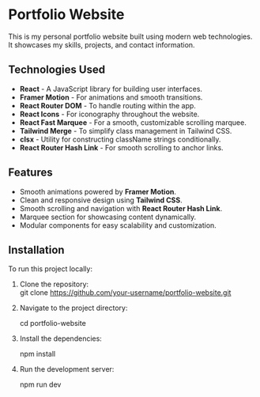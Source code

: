 # Portfolio Website

This is my personal portfolio website built using modern web technologies. It showcases my skills, projects, and contact information.

## Technologies Used

- **React** - A JavaScript library for building user interfaces.
- **Framer Motion** - For animations and smooth transitions.
- **React Router DOM** - To handle routing within the app.
- **React Icons** - For iconography throughout the website.
- **React Fast Marquee** - For a smooth, customizable scrolling marquee.
- **Tailwind Merge** - To simplify class management in Tailwind CSS.
- **clsx** - Utility for constructing className strings conditionally.
- **React Router Hash Link** - For smooth scrolling to anchor links.

## Features

- Smooth animations powered by **Framer Motion**.
- Clean and responsive design using **Tailwind CSS**.
- Smooth scrolling and navigation with **React Router Hash Link**.
- Marquee section for showcasing content dynamically.
- Modular components for easy scalability and customization.

## Installation

To run this project locally:

1. Clone the repository:  
   git clone https://github.com/your-username/portfolio-website.git
   
3. Navigate to the project directory:

   cd portfolio-website

4. Install the dependencies:

   npm install

5. Run the development server:

   npm run dev
 
